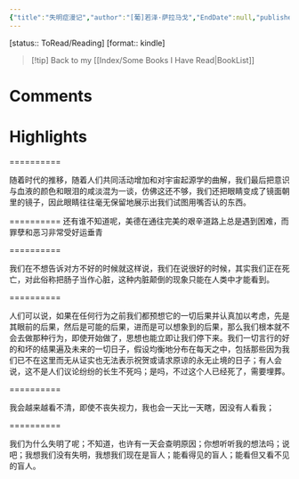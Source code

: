```yaml
---
{"title":"失明症漫记","author":"[葡]若泽·萨拉马戈","EndDate":null,"publisher":null,"dg-publish":true,"permalink":"/BookNotes/失明症漫记/","dgPassFrontmatter":true,"noteIcon":""}
---
```


[status:: ToRead/Reading]
[format:: kindle]

>[!tip] Back to my [[Index/Some Books I Have Read\|BookList]]

# Comments

# Highlights

==========

随着时代的推移，随着人们共同活动增加和对宇宙起源学的曲解，我们最后把意识与血液的颜色和眼泪的咸淡混为一谈，仿佛这还不够，我们还把眼睛变成了镜面朝里的镜子，因此眼睛往往毫无保留地展示出我们试图用嘴否认的东西。

==========
还有谁不知道呢，美德在通往完美的艰辛道路上总是遇到困难，而罪孽和恶习非常受好运垂青

==========

我们在不想告诉对方不好的时候就这样说，我们在说很好的时候，其实我们正在死亡，对此俗称把肠子当作心脏，这种内脏颠倒的现象只能在人类中才能看到。

==========

人们可以说，如果在任何行为之前我们都预想它的一切后果并认真加以考虑，先是其眼前的后果，然后是可能的后果，进而是可以想象到的后果，那么我们根本就不会去做那种行为，即使开始做了，思想也能立即让我们停下来。我们一切言行的好的和坏的结果遍及未来的一切日子，假设均衡地分布在每天之中，包括那些因为我们已不在这里而无从证实也无法表示祝贺或请求原谅的永无止境的日子；有人会说，这不是人们议论纷纷的长生不死吗；是吗，不过这个人已经死了，需要埋葬。

==========

我会越来越看不清，即使不丧失视力，我也会一天比一天瞎，因没有人看我；

==========

我们为什么失明了呢；不知道，也许有一天会查明原因；你想听听我的想法吗；说吧；我想我们没有失明，我想我们现在是盲人；能看得见的盲人；能看但又看不见的盲人。